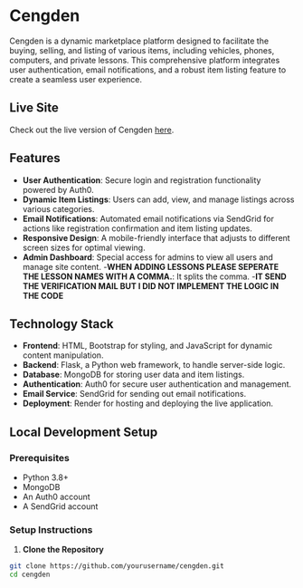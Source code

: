 # Cengden

Cengden is a dynamic marketplace platform designed to facilitate the buying, selling, and listing of various items, including vehicles, phones, computers, and private lessons. This comprehensive platform integrates user authentication, email notifications, and a robust item listing feature to create a seamless user experience.

## Live Site

Check out the live version of Cengden [here](https://cengden-e2gc.onrender.com).

## Features

- **User Authentication**: Secure login and registration functionality powered by Auth0.
- **Dynamic Item Listings**: Users can add, view, and manage listings across various categories.
- **Email Notifications**: Automated email notifications via SendGrid for actions like registration confirmation and item listing updates.
- **Responsive Design**: A mobile-friendly interface that adjusts to different screen sizes for optimal viewing.
- **Admin Dashboard**: Special access for admins to view all users and manage site content.
-**WHEN ADDING LESSONS PLEASE SEPERATE THE LESSON NAMES WITH A COMMA.**: It  splits the comma.
-**IT SEND THE VERIFICATION MAIL BUT I DID NOT IMPLEMENT THE LOGIC IN THE CODE**

## Technology Stack

- **Frontend**: HTML, Bootstrap for styling, and JavaScript for dynamic content manipulation.
- **Backend**: Flask, a Python web framework, to handle server-side logic.
- **Database**: MongoDB for storing user data and item listings.
- **Authentication**: Auth0 for secure user authentication and management.
- **Email Service**: SendGrid for sending out email notifications.
- **Deployment**: Render for hosting and deploying the live application.

## Local Development Setup

### Prerequisites

- Python 3.8+
- MongoDB
- An Auth0 account
- A SendGrid account

### Setup Instructions

1. **Clone the Repository**

```bash
git clone https://github.com/yourusername/cengden.git
cd cengden
